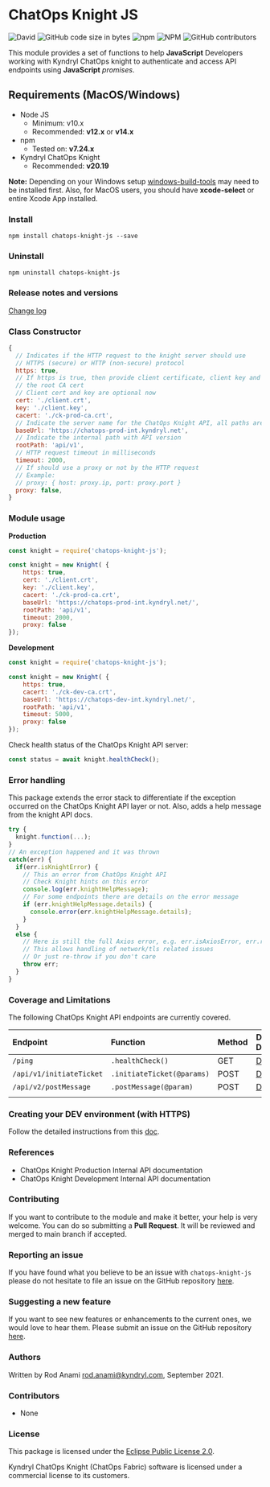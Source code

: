 # ChatOps Knight JS
<img alt="David" src="https://img.shields.io/david/rod4n4m1/chatops-knight-js">
<img alt="GitHub code size in bytes" src="https://img.shields.io/github/languages/code-size/rod4n4m1/chatops-knight-js">
<img alt="npm" src="https://img.shields.io/npm/dm/chatops-knight-js">
<img alt="NPM" src="https://img.shields.io/npm/l/chatops-knight-js">
<img alt="GitHub contributors" src="https://img.shields.io/github/contributors/rod4n4m1/chatops-knight-js">

This module provides a set of functions to help **JavaScript** Developers working with Kyndryl ChatOps knight to authenticate and access API endpoints using **JavaScript** _promises_.

## Requirements (MacOS/Windows)

* Node JS
  * Minimum: v10.x
  * Recommended: **v12.x** or **v14.x**
* npm
  * Tested on: **v7.24.x**
* Kyndryl ChatOps Knight
  * Recommended: **v20.19**

**Note:** Depending on your Windows setup [windows-build-tools](https://www.npmjs.com/package/windows-build-tools) may need to be installed first. Also, for MacOS users, you should have **xcode-select** or entire Xcode App installed.

### Install

`npm install chatops-knight-js --save`

### Uninstall

`npm uninstall chatops-knight-js`

### Release notes and versions

[Change log](./CHANGELOG.md)

### Class Constructor

```javascript
{
  // Indicates if the HTTP request to the knight server should use
  // HTTPS (secure) or HTTP (non-secure) protocol
  https: true,
  // If https is true, then provide client certificate, client key and
  // the root CA cert
  // Client cert and key are optional now
  cert: './client.crt',
  key: './client.key',
  cacert: './ck-prod-ca.crt',
  // Indicate the server name for the ChatOps Knight API, all paths are relative to this one
  baseUrl: 'https://chatops-prod-int.kyndryl.net',
  // Indicate the internal path with API version
  rootPath: 'api/v1',
  // HTTP request timeout in milliseconds
  timeout: 2000,
  // If should use a proxy or not by the HTTP request
  // Example:
  // proxy: { host: proxy.ip, port: proxy.port }
  proxy: false,
}
```

### Module usage

**Production**

```javascript
const knight = require('chatops-knight-js');

const knight = new Knight( {
    https: true,
    cert: './client.crt',
    key: './client.key',
    cacert: './ck-prod-ca.crt',
    baseUrl: 'https://chatops-prod-int.kyndryl.net/',
    rootPath: 'api/v1',
    timeout: 2000,
    proxy: false
});
```

**Development**

```javascript
const knight = require('chatops-knight-js');

const knight = new Knight( {
    https: true,
    cacert: './ck-dev-ca.crt',
    baseUrl: 'https://chatops-dev-int.kyndryl.net/',
    rootPath: 'api/v1',
    timeout: 5000,
    proxy: false
});
```

Check health status of the ChatOps Knight API server:

```javascript
const status = await knight.healthCheck();
```


### Error handling

This package extends the error stack to differentiate if the exception occurred on the ChatOps Knight API layer or not. Also, adds a help message from the knight API docs.

```javascript
try {
  knight.function(...);
}
// An exception happened and it was thrown
catch(err) {
  if(err.isKnightError) {
    // This an error from ChatOps Knight API
    // Check Knight hints on this error
    console.log(err.knightHelpMessage);
    // For some endpoints there are details on the error message
    if (err.knightHelpMessage.details) {
      console.error(err.knightHelpMessage.details);
    }
  }
  else {
    // Here is still the full Axios error, e.g. err.isAxiosError, err.response, err.request
    // This allows handling of network/tls related issues
    // Or just re-throw if you don't care
    throw err;
  }
}
```

### Coverage and Limitations

The following ChatOps Knight API endpoints are currently covered.

| **Endpoint** | **Function** | **Method** | **Dev Doc** |
|:--------------|:--------------|:--------------|:--------------:|
| `/ping` | `.healthCheck()` | GET | [Doc](docs/health-check.md) |
| `/api/v1/initiateTicket` | `.initiateTicket(@params)` | POST | [Doc](docs/initiate-ticket.md) |
| `/api/v2/postMessage` | `.postMessage(@param)` | POST | [Doc](docs/post-messsage.md) |
|  |  |  |  |


### Creating your DEV environment (with HTTPS)

Follow the detailed instructions from this [doc](dev/environment-build.md).

### References

  * ChatOps Knight Production Internal API documentation
  * ChatOps Knight Development Internal API documentation


### Contributing
If you want to contribute to the module and make it better, your help is very welcome. You can do so submitting a **Pull Request**. It will be reviewed and merged to main branch if accepted.

### Reporting an issue
If you have found what you believe to be an issue with `chatops-knight-js` please do not hesitate to file an issue on the GitHub repository [here](https://github.com/rod4n4m1/chatops-knight-js/issues/new?template=bug-report.md).

### Suggesting a new feature
If you want to see new features or enhancements to the current ones, we would love to hear them. Please submit an issue on the GitHub repository [here](https://github.com/rod4n4m1/chatops-knight-js/issues/new?template=new-feature.md).

### Authors
Written by Rod Anami <rod.anami@kyndryl.com>, September 2021.

### Contributors
* None

### License
This package is licensed under the [Eclipse Public License 2.0](https://opensource.org/licenses/EPL-2.0).

Kyndryl ChatOps Knight (ChatOps Fabric) software is licensed under a commercial license to its customers.
